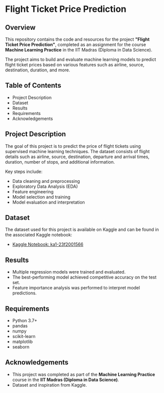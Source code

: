 # Flight Ticket Price Prediction

## Overview

This repository contains the code and resources for the project **"Flight Ticket Price Prediction"**, completed as an assignment for the course **Machine Learning Practice** in the IIT Madras (Diploma in Data Science).

The project aims to build and evaluate machine learning models to predict flight ticket prices based on various features such as airline, source, destination, duration, and more.

## Table of Contents

- Project Description
- Dataset
- Results
- Requirements
- Acknowledgements

## Project Description

The goal of this project is to predict the price of flight tickets using supervised machine learning techniques. The dataset consists of flight details such as airline, source, destination, departure and arrival times, duration, number of stops, and additional information.

Key steps include:
- Data cleaning and preprocessing
- Exploratory Data Analysis (EDA)
- Feature engineering
- Model selection and training
- Model evaluation and interpretation

## Dataset

The dataset used for this project is available on Kaggle and can be found in the associated Kaggle notebook:
- [Kaggle Notebook: ka1-23f2001566](https://www.kaggle.com/code/gokulsivasubramaniam/ka1-23f2001566)

## Results

- Multiple regression models were trained and evaluated.
- The best-performing model achieved competitive accuracy on the test set.
- Feature importance analysis was performed to interpret model predictions.

## Requirements

- Python 3.7+
- pandas
- numpy
- scikit-learn
- matplotlib
- seaborn

## Acknowledgements

- This project was completed as part of the **Machine Learning Practice** course in the **IIT Madras (Diploma in Data Science)**.
- Dataset and inspiration from Kaggle.
